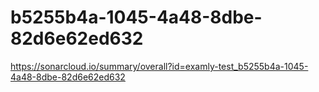 # b5255b4a-1045-4a48-8dbe-82d6e62ed632
https://sonarcloud.io/summary/overall?id=examly-test_b5255b4a-1045-4a48-8dbe-82d6e62ed632
